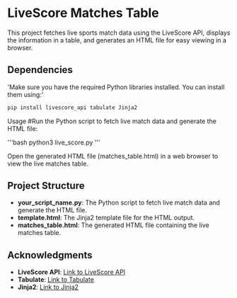 # LiveScore Matches Table

This project fetches live sports match data using the LiveScore API, displays the information in a table, and generates an HTML file for easy viewing in a browser.

## Dependencies

'Make sure you have the required Python libraries installed. You can install them using:'

```bash
pip install livescore_api tabulate Jinja2
```

Usage
#Run the Python script to fetch live match data and generate the HTML file:

'''bash
python3 live_score.py
'''

Open the generated HTML file (matches_table.html) in a web browser to view the live matches table.

## Project Structure

- **your_script_name.py**: The Python script to fetch live match data and generate the HTML file.
- **template.html**: The Jinja2 template file for the HTML output.
- **matches_table.html**: The generated HTML file containing the live matches table.

## Acknowledgments

- **LiveScore API**: [Link to LiveScore API](https://www.livescore.com/)
- **Tabulate**: [Link to Tabulate](https://pypi.org/project/tabulate/)
- **Jinja2**: [Link to Jinja2](https://palletsprojects.com/p/jinja/)
